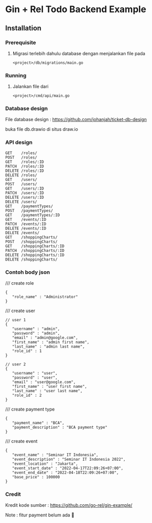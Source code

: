 # Gin + Rel Todo Backend Example

## Installation

### Prerequisite

1. Migrasi terlebih dahulu database dengan menjalankan file pada
   ```
   <project>/db/migrations/main.go
   ```

### Running

1. Jalankan file dari
   ```
   <project>/cmd/api/main.go
   ```

### Database design
File database design : https://github.com/johanjah/ticket-db-design

buka file db.drawio di situs draw.io

### API design
```
GET    /roles/   
POST   /roles/      
GET    /roles/:ID  
PATCH  /roles/:ID  
DELETE /roles/:ID  
DELETE /roles/     
GET    /users/         
POST   /users/         
GET    /users/:ID      
PATCH  /users/:ID      
DELETE /users/:ID      
DELETE /users/         
GET    /paymentTypes/  
POST   /paymentTypes/   
GET    /paymentTypes/:ID 
GET    /events/:ID       
PATCH  /events/:ID         
DELETE /events/:ID         
DELETE /events/            
GET    /shoppingCharts/    
POST   /shoppingCharts/    
GET    /shoppingCharts/:ID   
PATCH  /shoppingCharts/:ID   
DELETE /shoppingCharts/:ID   
DELETE /shoppingCharts/
```

### Contoh body json
/// create role
```
{
   "role_name" : "Administrator"
}
```


/// create user
```
// user 1
{
   "username" : "admin",
   "password" : "admin",
   "email" : "admin@google.com",
   "first_name" : "admin first name",
   "last_name" : "admin last name",
   "role_id" : 1
}

// user 2
{
   "username" : "user",
   "password" : "user",
   "email" : "user@google.com",
   "first_name" : "user first name",
   "last_name" : "user last name",
   "role_id" : 2
}
```




/// create payment type
```
{
   "payment_name" : "BCA",
   "payment_description" : "BCA payment type"
}
```

/// create event
```
{
   "event_name" : "Seminar IT Indonesia",
   "event_description" : "Seminar IT Indonesia 2022",
   "event_location" : "Jakarta",
   "event_start_date" : "2022-04-17T22:09:26+07:00",
   "event_end_date" : "2022-04-18T22:09:26+07:00",
   "base_price" : 100000
}
```

### Credit
Kredit kode sumber : https://github.com/go-rel/gin-example/


Note : fitur payment belum ada 🙏